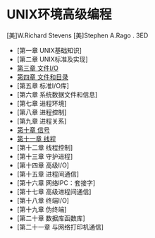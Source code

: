 # UNIX环境高级编程

[美]W.Richard Stevens [美]Stephen A.Rago . 3ED

- [第一章 UNIX基础知识]
- [第二章 UNIX标准及实现]
- [第三章 文件I/O](chapter3.md)
- [第四章 文件和目录](chapter4.md)
- [第五章 标准I/O库]
- [第六章 系统数据文件和信息]
- [第七章 进程环境]
- [第八章 进程控制]
- [第九章 进程关系]
- [第十章 信号](chapter10.md)
- [第十一章 线程](chapter11.md)
- [第十二章 线程控制]
- [第十三章 守护进程]
- [第十四章 高级I/O]
- [第十五章 进程间通信]
- [第十六章 网络IPC：套接字]
- [第十七章 高级进程间通信]
- [第十八章 终端I/O]
- [第十九章 伪终端]
- [第二十章 数据库函数库]
- [第二十一章 与网络打印机通信]

